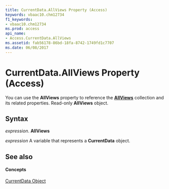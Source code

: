 ```yaml
---
title: CurrentData.AllViews Property (Access)
keywords: vbaac10.chm12734
f1_keywords:
- vbaac10.chm12734
ms.prod: access
api_name:
- Access.CurrentData.AllViews
ms.assetid: fab56178-86bd-18fa-8742-1749fd1c7707
ms.date: 06/08/2017
---
```



# CurrentData.AllViews Property (Access)

You can use the **AllViews** property to reference the **[AllViews](allviews-object-access.md)** collection and its related properties. Read-only **AllViews** object.


## Syntax

 _expression_. **AllViews**

 _expression_ A variable that represents a **CurrentData** object.


## See also


#### Concepts


[CurrentData Object](currentdata-object-access.md)

